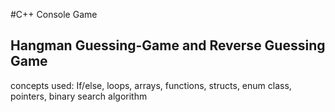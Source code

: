 #C++ Console Game
## Hangman Guessing-Game and Reverse Guessing Game

concepts used: If/else, loops, arrays, functions, structs, enum class, pointers, binary search algorithm



  
  
